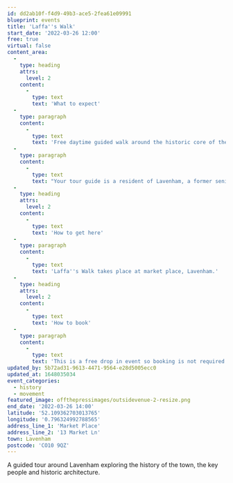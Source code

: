 ```yaml
---
id: dd2ab10f-f4d9-49b3-ace5-2fea61e09991
blueprint: events
title: 'Laffa''s Walk'
start_date: '2022-03-26 12:00'
free: true
virtual: false
content_area:
  -
    type: heading
    attrs:
      level: 2
    content:
      -
        type: text
        text: 'What to expect'
  -
    type: paragraph
    content:
      -
        type: text
        text: 'Free daytime guided walk around the historic core of the village of Lavenham, exploring its architecture, history, key characters and people, stories and legends, links with poems, films, books and plays, symbols and myths.'
  -
    type: paragraph
    content:
      -
        type: text
        text: "Your tour guide is a resident of Lavenham, a former senior lecturer at UCL and at the Tower of London, and comes dressed as the Anglo Saxon, Laffa, who founded Lavenham as Laffa's Ham.\_\_"
  -
    type: heading
    attrs:
      level: 2
    content:
      -
        type: text
        text: 'How to get here'
  -
    type: paragraph
    content:
      -
        type: text
        text: 'Laffa''s Walk takes place at market place, Lavenham.'
  -
    type: heading
    attrs:
      level: 2
    content:
      -
        type: text
        text: 'How to book'
  -
    type: paragraph
    content:
      -
        type: text
        text: 'This is a free drop in event so booking is not required.'
updated_by: 5b72ad31-9613-4471-9564-e28d5005ecc0
updated_at: 1648035034
event_categories:
  - history
  - movement
featured_image: offthepressimages/outsidevenue-2-resize.png
end_date: '2022-03-26 14:00'
latitude: '52.109362703013765'
longitude: '0.796324992788565'
address_line_1: 'Market Place'
address_line_2: '13 Market Ln'
town: Lavenham
postcode: 'CO10 9QZ'
---
```

A guided tour around Lavenham exploring the history of the town, the key people and historic architecture.